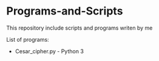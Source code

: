 # Programs-and-Scripts

This repository include scripts and programs writen by me

List of programs:
- Cesar_cipher.py - Python 3
